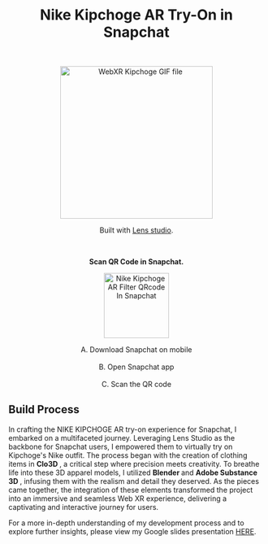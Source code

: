 
<!-- # Kipchoge-WebXR-Glitch-Clo3D -->
<h1 align="center"> Nike Kipchoge AR Try-On in Snapchat </h1> <br>
<p align="center">
<a href="https://www.snapchat.com/unlock/?type=SNAPCODE&uuid=cb2409655d6b40a0ae3f6bc285e7197d&metadata=01">
    <img alt="WebXR Kipchoge GIF file" title="WebXR Kipchoge" src="https://github.com/jdenkim/Kipchoge-AR-TryonFilter-Snap-LensStudio-Clo3D/blob/main/Assets/LenstudioDemoVideo.GIF" width="300">

  </a>
</p>

<p align="center">
  Built with <a href="https://ar.snap.com/lens-studio">Lens studio</a>.
</p>
<br>
<p align="center">
 <strong>Scan QR Code in Snapchat.</strong>
</p>

<p align="center">
  <a href="https://www.snapchat.com/unlock/?type=SNAPCODE&uuid=cb2409655d6b40a0ae3f6bc285e7197d&metadata=01">
    <img alt="Nike Kipchoge AR Filter QRcode In Snapchat" title="QR Code" src="https://github.com/jdenkim/Kipchoge-AR-TryonFilter-Snap-LensStudio-Clo3D/blob/main/Assets/NikeKipchogeQRcodeInSnapchat.png" width="128">
  </a>
</p>

<p align="center">
A. Download Snapchat on mobile <br>
    <br>
B. Open Snapchat app <br>
    <br>
C. Scan the QR code
</p>



## Build Process

In crafting the NIKE KIPCHOGE AR try-on experience for Snapchat, I embarked on a multifaceted journey. Leveraging Lens Studio as the backbone for Snapchat users, I empowered them to virtually try on Kipchoge's Nike outfit. The process began with the creation of clothing items in  <strong>Clo3D </strong>, a critical step where precision meets creativity. To breathe life into these 3D apparel models, I utilized  <strong>Blender </strong> and  <strong>Adobe Substance 3D </strong>, infusing them with the realism and detail they deserved. As the pieces came together, the integration of these elements transformed the project into an immersive and seamless Web XR experience, delivering a captivating and interactive journey for users.

For a more in-depth understanding of my development process and to explore further insights, please view my Google slides presentation [HERE](https://docs.google.com/presentation/d/1rGSv3Sj-fOn-TRCwOfCggEk1rO2niSc-4itjr63k2po/edit#slide=id.g25ff286d3b7_0_28).
